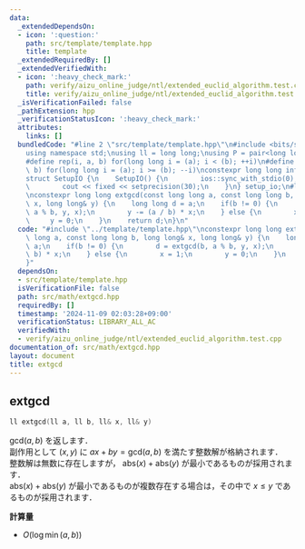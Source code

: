 ```yaml
---
data:
  _extendedDependsOn:
  - icon: ':question:'
    path: src/template/template.hpp
    title: template
  _extendedRequiredBy: []
  _extendedVerifiedWith:
  - icon: ':heavy_check_mark:'
    path: verify/aizu_online_judge/ntl/extended_euclid_algorithm.test.cpp
    title: verify/aizu_online_judge/ntl/extended_euclid_algorithm.test.cpp
  _isVerificationFailed: false
  _pathExtension: hpp
  _verificationStatusIcon: ':heavy_check_mark:'
  attributes:
    links: []
  bundledCode: "#line 2 \"src/template/template.hpp\"\n#include <bits/stdc++.h>\n\
    using namespace std;\nusing ll = long long;\nusing P = pair<long long, long long>;\n\
    #define rep(i, a, b) for(long long i = (a); i < (b); ++i)\n#define rrep(i, a,\
    \ b) for(long long i = (a); i >= (b); --i)\nconstexpr long long inf = 4e18;\n\
    struct SetupIO {\n    SetupIO() {\n        ios::sync_with_stdio(0);\n        cin.tie(0);\n\
    \        cout << fixed << setprecision(30);\n    }\n} setup_io;\n#line 2 \"src/math/extgcd.hpp\"\
    \nconstexpr long long extgcd(const long long a, const long long b, long long&\
    \ x, long long& y) {\n    long long d = a;\n    if(b != 0) {\n        d = extgcd(b,\
    \ a % b, y, x);\n        y -= (a / b) * x;\n    } else {\n        x = 1;\n   \
    \     y = 0;\n    }\n    return d;\n}\n"
  code: "#include \"../template/template.hpp\"\nconstexpr long long extgcd(const long\
    \ long a, const long long b, long long& x, long long& y) {\n    long long d =\
    \ a;\n    if(b != 0) {\n        d = extgcd(b, a % b, y, x);\n        y -= (a /\
    \ b) * x;\n    } else {\n        x = 1;\n        y = 0;\n    }\n    return d;\n\
    }"
  dependsOn:
  - src/template/template.hpp
  isVerificationFile: false
  path: src/math/extgcd.hpp
  requiredBy: []
  timestamp: '2024-11-09 02:03:28+09:00'
  verificationStatus: LIBRARY_ALL_AC
  verifiedWith:
  - verify/aizu_online_judge/ntl/extended_euclid_algorithm.test.cpp
documentation_of: src/math/extgcd.hpp
layout: document
title: extgcd
---
```


## extgcd

```cpp
ll extgcd(ll a, ll b, ll& x, ll& y)
```

$\mathrm{gcd}(a, b)$ を返します．<br>
副作用として $(x, y)$ に $ax + by = \mathrm{gcd}(a, b)$ を満たす整数解が格納されます．<br>
整数解は無数に存在しますが， $\mathrm{abs}(x) + \mathrm{abs}(y)$ が最小であるものが採用されます．<br>
$\mathrm{abs}(x) + \mathrm{abs}(y)$ が最小であるものが複数存在する場合は，その中で $x \leq y$ であるものが採用されます．

**計算量**

- $O(\log \min(a, b))$
